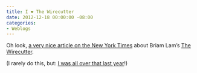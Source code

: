 ```yaml
---
title: I ❤ The Wirecutter
date: 2012-12-18 00:00:00 -08:00
categories:
- Weblogs
---
```


<p>Oh look, <a href="http://www.nytimes.com/2012/12/17/business/media/buffeted-by-the-web-but-now-riding-it.html">a very nice article on the New York Times</a> about Briam Lam’s <a href="http://thewirecutter.com">The Wirecutter</a>. </p>

<p>(I rarely do this, but: <a href="http://notes.torrez.org/2011/12/good-site-of-2011.html">I was all over that last year</a>!)</p>

